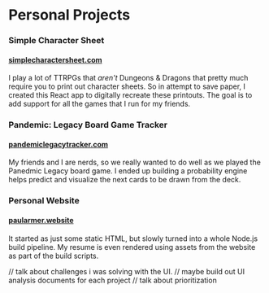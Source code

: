 # Personal Projects

### Simple Character Sheet
#### [simplecharactersheet.com](https://simplecharactersheet.com)

I play a lot of TTRPGs that *aren't* Dungeons & Dragons that pretty much require you to print out character sheets. So in attempt to save paper, I created this React app to digitally recreate these printouts. The goal is to add support for all the games that I run for my friends. 

### Pandemic: Legacy Board Game Tracker
#### [pandemiclegacytracker.com](https://pandemiclegacytracker.com)

My friends and I are nerds, so we really wanted to do well as we played the Panedmic Legacy board game. I ended up building a probability engine helps predict and visualize the next cards to be drawn from the deck. 

### Personal Website
#### [paularmer.website](https://paularmer.website)

It started as just some static HTML, but slowly turned into a whole Node.js build pipeline. My resume is even rendered using assets from the website as part of the build scripts. 

// talk about challenges i was solving with the UI. 
// maybe build out UI analysis documents for each project
// talk about prioritization 